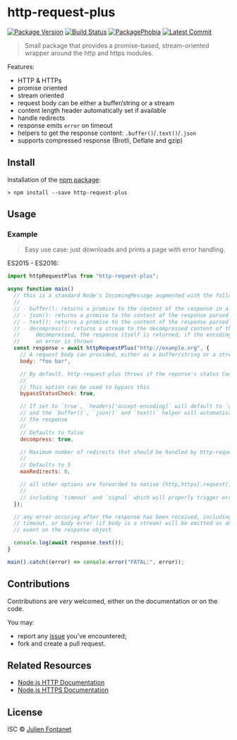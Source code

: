 # http-request-plus

[![Package Version](https://badgen.net/npm/v/http-request-plus)](https://npmjs.org/package/http-request-plus) [![Build Status](https://travis-ci.org/JsCommunity/http-request-plus.png?branch=master)](https://travis-ci.org/JsCommunity/http-request-plus) [![PackagePhobia](https://badgen.net/packagephobia/install/http-request-plus)](https://packagephobia.now.sh/result?p=http-request-plus) [![Latest Commit](https://badgen.net/github/last-commit/JsCommunity/http-request-plus)](https://github.com/JsCommunity/http-request-plus/commits/master)

> Small package that provides a promise-based, stream-oriented wrapper around the http and https modules.

Features:

- HTTP & HTTPs
- promise oriented
- stream oriented
- request body can be either a buffer/string or a stream
- content length header automatically set if available
- handle redirects
- response emits `error` on timeout
- helpers to get the response content: `.buffer()`/`.text()`/`.json`
- supports compressed response (Brotli, Deflate and gzip)

## Install

Installation of the [npm package](https://npmjs.org/package/http-request-plus):

```
> npm install --save http-request-plus
```

## Usage

### Example

> Easy use case: just downloads and prints a page with error handling.

ES2015 - ES2016:

```js
import httpRequestPlus from "http-request-plus";

async function main()
  // this is a standard Node's IncomingMessage augmented with the following methods:
  //
  // - buffer(): returns a promise to the content of the response in a Buffer
  // - json(): returns a promise to the content of the response parsed as JSON
  // - text(): returns a promise to the content of the response parsed as a UTF-8 string
  // - decompress(): returns a stream to the decompressed content of the response, if
  //     decompressed, the response itself is returned, if the encoding is unsupported,
  //     an error is thrown
  const response = await httpRequestPlus("http://example.org", {
    // A request body can provided, either as a buffer/string or a stream
    body: "foo bar",

    // By default, http-request-plus throws if the reponse's status Code is not 2xx
    //
    // This option can be used to bypass this
    bypassStatusCheck: true,

    // If set to `true`, `headers['accept-encoding]` will default to `gzip, deflate, br`,
    // and the `buffer()`, `json()` and `text()` helper will automatically decompress
    // the response
    //
    // Defaults to false
    decompress: true,

    // Maximum number of redirects that should be handled by http-request-plus
    //
    // Defaults to 5
    maxRedirects: 0,

    // all other options are forwarded to native {http,https}.request()
    //
    // including `timeout` and `signal` which will properly trigger errors
  });

  // any error occuring after the response has been received, including abortion,
  // timeout, or body error (if body is a stream) will be emitted as an `error`
  // event on the response object

  console.log(await response.text());
}

main().catch((error) => console.error("FATAL:", error));
```

## Contributions

Contributions are _very_ welcomed, either on the documentation or on
the code.

You may:

- report any [issue](https://github.com/JsCommunity/http-request-plus)
  you've encountered;
- fork and create a pull request.

## Related Resources

- [Node.js HTTP Documentation](https://nodejs.org/api/http.html)
- [Node.js HTTPS Documentation](https://nodejs.org/api/https.html)

## License

ISC © [Julien Fontanet](https://github.com/julien-f)
